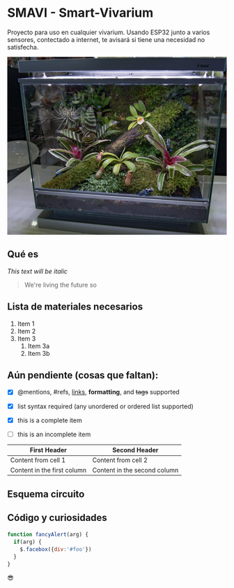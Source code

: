 # SMAVI - Smart-Vivarium
Proyecto para uso en cualquier vivarium. Usando  ESP32 junto a varios sensores, contectado a internet, te avisará si tiene una necesidad no satisfecha. 


![Vivarium](./vivarium.png)

## Qué es
*This text will be italic*

> We're living the future so


## Lista de materiales necesarios
1. Item 1
1. Item 2
1. Item 3
   1. Item 3a
   1. Item 3b
   
## Aún pendiente (cosas que faltan):
- [x] @mentions, #refs, [links](), **formatting**, and <del>tags</del> supported
- [x] list syntax required (any unordered or ordered list supported)
- [x] this is a complete item
- [ ] this is an incomplete item


First Header | Second Header
------------ | -------------
Content from cell 1 | Content from cell 2
Content in the first column | Content in the second column

## Esquema circuito



## Código y curiosidades 

```javascript
function fancyAlert(arg) {
  if(arg) {
    $.facebox({div:'#foo'})
  }
}
```


:sunglasses:
